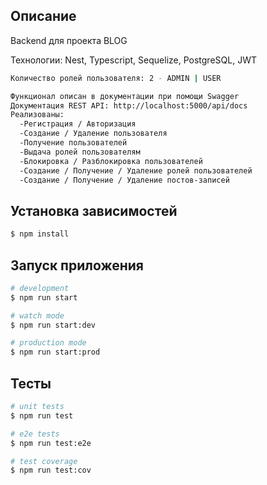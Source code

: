 ## Описание

Backend для проекта BLOG

Технологии: Nest, Typescript, Sequelize, PostgreSQL, JWT

```bash
Количество ролей пользователя: 2 - ADMIN | USER

Функционал описан в документации при помощи Swagger
Документация REST API: http://localhost:5000/api/docs
Реализованы:
  -Регистрация / Авторизация
  -Создание / Удаление пользователя
  -Получение пользователей
  -Выдача ролей пользователям
  -Блокировка / Разблокировка пользователей
  -Создание / Получение / Удаление ролей пользователей
  -Создание / Получение / Удаление постов-записей
```

## Установка зависимостей

```bash
$ npm install
```

## Запуск приложения

```bash
# development
$ npm run start

# watch mode
$ npm run start:dev

# production mode
$ npm run start:prod
```

## Тесты

```bash
# unit tests
$ npm run test

# e2e tests
$ npm run test:e2e

# test coverage
$ npm run test:cov
```
